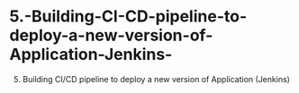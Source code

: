 # 5.-Building-CI-CD-pipeline-to-deploy-a-new-version-of-Application-Jenkins-
5. Building CI/CD pipeline to deploy a new version of Application (Jenkins) 
